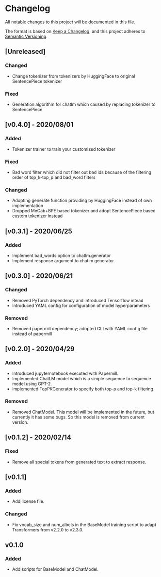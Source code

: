 # Changelog

All notable changes to this project will be documented in this file.

The format is based on [Keep a Changelog](https://keepachangelog.com/en/1.0.0/),
and this project adheres to [Semantic Versioning](https://semver.org/spec/v2.0.0.html).

## [Unreleased]
### Changed
- Change tokenizer from tokenizers by HuggingFace to original SentencePiece tokenizer
### Fixed
- Generation algorithm for chatlm which caused by replacing tokenizer to SentencePiece


## [v0.4.0] - 2020/08/01
### Added
- Tokenizer trainer to train your customized tokenizer
### Fixed
- Bad word filter which did not filter out bad ids because of the filtering order of top_k-top_p and bad_word filters
### Changed
- Adopting generate function providing by HuggingFace instead of own implementation
- Dropped MeCab+BPE based tokenizer and adopt SentencePiece based custom tokenizer instead

## [v0.3.1] - 2020/06/25

### Added

- Implement bad_words option to chatlm.generator
- Implement response argument to chatlm.generator

## [v0.3.0] - 2020/06/21

### Changed

- Removed PyTorch dependency and introduced Tensorflow intead
- Introduced YAML config for configuration of model hyperparameters

### Removed

- Removed papermill dependency; adopted CLI with YAML config file instead of papermill

## [v0.2.0] - 2020/04/29

### Added

- Introduced jupyternotebook executed with Papermill.
- Implemented ChatLM model which is a simple sequence to sequence model using GPT-2.
- Implemented TopPKGenerator to specify both top-p and top-k filtering.

### Removed

- Removed ChatModel. This model will be implemented in the future, but currently it has some bugs. So this model is removed from current version.

## [v0.1.2] - 2020/02/14

### Fixed

- Remove all special tokens from generated text to extract response.

## [v0.1.1]

### Added

- Add license file.

### Changed

- Fix vocab_size and num_albels in the BaseModel training script to adapt Transformers from v2.2.0 to v2.3.0.

## v0.1.0

### Added

- Add scripts for BaseModel and ChatModel.
